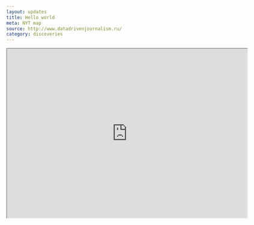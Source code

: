```yaml
---
layout: updates
title: Hello world
meta: NYT map
source: http://www.datadrivenjournalism.ru/
category: discoveries
---
```

<iframe src="http://bl.ocks.org/ansakoy/raw/9d3f1d693f9717b9df06/" width="640" height="450"></iframe>